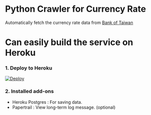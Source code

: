 Python Crawler for Currency Rate 
==============
Automatically fetch the currency rate data from [Bank of Taiwan](http://rate.bot.com.tw/xrt?Lang=zh-TW)

Can easily build the service on Heroku
==============

### 1. Deploy to Heroku
[![Deploy](https://www.herokucdn.com/deploy/button.svg)](https://heroku.com/deploy)

### 2. Installed add-ons
- Heroku Postgres : For saving data.
- Papertrail : View long-term log message. (optional)




